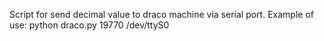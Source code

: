 Script for send decimal value to draco machine via serial port.
Example of use:
python draco.py 19770 /dev/ttyS0